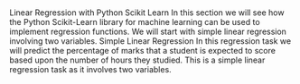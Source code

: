 # 
   Linear Regression with Python Scikit Learn
In this section we will see how the Python Scikit-Learn library for machine learning can be used to implement regression functions. We will start with simple linear regression involving two variables.
  Simple Linear Regression
In this regression task we will predict the percentage of marks that a student is expected to score based upon the number of hours they studied. This is a simple linear regression task as it involves two variables.
